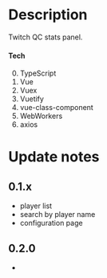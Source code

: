 # Description
Twitch QC stats panel.

#### Tech
0. TypeScript
0. Vue
0. Vuex
0. Vuetify
0. vue-class-component
0. WebWorkers
0. axios

# Update notes
## 0.1.x
* player list
* search by player name
* configuration page

## 0.2.0
* 
